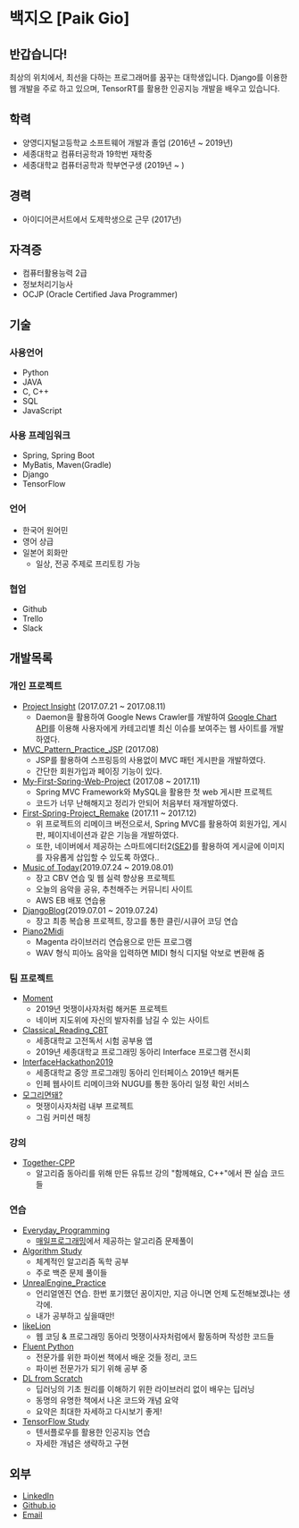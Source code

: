 # 백지오 [Paik Gio]
## 반갑습니다!
최상의 위치에서, 최선을 다하는 프로그래머를 꿈꾸는 대학생입니다.
Django를 이용한 웹 개발을 주로 하고 있으며, TensorRT를 활용한 인공지능 개발을 배우고 있습니다.
## 학력
- 양영디지털고등학교 소프트웨어 개발과 졸업 (2016년 ~ 2019년)
- 세종대학교 컴퓨터공학과 19학번 재학중
- 세종대학교 컴퓨터공학과 학부연구생 (2019년 ~ )
## 경력
- 아이디어콘서트에서 도제학생으로 근무 (2017년)
## 자격증
- 컴퓨터활용능력 2급
- 정보처리기능사
- OCJP (Oracle Certified Java Programmer)
## 기술
### 사용언어
- Python
- JAVA
- C, C++
- SQL
- JavaScript
### 사용 프레임워크
- Spring, Spring Boot
- MyBatis, Maven(Gradle)
- Django
- TensorFlow
### 언어
- 한국어 원어민
- 영어 상급
- 일본어 회화만
  - 일상, 전공 주제로 프리토킹 가능
### 협업
 - Github
 - Trello
 - Slack
## 개발목록
### 개인 프로젝트
- [Project Insight](https://github.com/skyil7/Project-Insight) (2017.07.21 ~ 2017.08.11)
  - Daemon을 활용하여 Google News Crawler를 개발하여 [Google Chart API](https://developers.google.com/chart/)를 이용해 사용자에게 카테고리별 최신 이슈를 보여주는 웹 사이트를 개발하였다.
- [MVC_Pattern_Practice_JSP](https://github.com/skyil7/MVC_Pattern_Practice_JSP) (2017.08)
  - JSP를 활용하여 스프링등의 사용없이 MVC 패턴 게시판을 개발하였다.
  - 간단한 회원가입과 페이징 기능이 있다.
- [My-First-Spring-Web-Project](https://github.com/skyil7/My-First-Spring-Web-Project) (2017.08 ~ 2017.11)
  - Spring MVC Framework와 MySQL을 활용한 첫 web 게시판 프로젝트
  - 코드가 너무 난해해지고 정리가 안되어 처음부터 재개발하였다.
- [First-Spring-Project_Remake](https://github.com/skyil7/First-Spring-Project_Remake) (2017.11 ~ 2017.12)
  - 위 프로젝트의 리메이크 버전으로서, Spring MVC를 활용하여 회원가입, 게시판, 페이지네이션과 같은 기능을 개발하였다.
  - 또한, 네이버에서 제공하는 스마트에디터2([SE2](https://github.com/naver/smarteditor2))를 활용하여 게시글에 이미지를 자유롭게 삽입할 수 있도록 하였다..
- [Music of Today](https://github.com/skyil7/Music_of_Today)(2019.07.24 ~ 2019.08.01)
  - 장고 CBV 연습 및 웹 실력 향상용 프로젝트
  - 오늘의 음악을 공유, 추천해주는 커뮤니티 사이트
  - AWS EB 배포 연습용
- [DjangoBlog](https://github.com/skyil7/DjangoBlog)(2019.07.01 ~ 2019.07.24)
  - 장고 최종 복습용 프로젝트, 장고를 통한 클린/시큐어 코딩 연습
- [Piano2Midi](https://github.com/skyil7/Piano2Midi)
  - Magenta 라이브러리 연습용으로 만든 프로그램
  - WAV 형식 피아노 음악을 입력하면 MIDI 형식 디지털 악보로 변환해 줌
### 팀 프로젝트
- [Moment](https://github.com/skyil7/Moment)
  - 2019년 멋쟁이사자처럼 해커톤 프로젝트
  - 네이버 지도위에 자신의 발자취를 남길 수 있는 사이트
- [Classical_Reading_CBT](https://github.com/sejong-interface/2019_Classical_Reading)
  - 세종대학교 고전독서 시험 공부용 앱
  - 2019년 세종대학교 프로그래밍 동아리 Interface 프로그램 전시회
- [InterfaceHackathon2019](https://github.com/skyil7/InterfaceHackathon2019)
  - 세종대학교 중앙 프로그래밍 동아리 인터페이스 2019년 해커톤
  - 인페 웹사이트 리메이크와 NUGU를 통한 동아리 일정 확인 서비스
- [모그리면돼?](https://github.com/skyil7/Masterpiece_boramboram)
  - 멋쟁이사자처럼 내부 프로젝트
  - 그림 커미션 매칭 
### 강의
- [Together-CPP](https://github.com/skyil7/Together-CPP)
  - 알고리즘 동아리를 위해 만든 유튜브 강의 "함께해요, C++"에서 짠 실습 코드들
### 연습
- [Everyday_Programming](https://github.com/skyil7/Everyday_Programming)
  - [매일프로그래밍](http://mailprogramming.com/)에서 제공하는 알고리즘 문제풀이
- [Algorithm Study](https://github.com/skyil7/AlgorithmStudy)
  - 체계적인 알고리즘 독학 공부
  - 주로 백준 문제 풀이들
- [UnrealEngine_Practice](https://github.com/skyil7/UnrealEngine_Practice)
  - 언리얼엔진 연습. 한번 포기했던 꿈이지만, 지금 아니면 언제 도전해보겠냐는 생각에.
  - 내가 공부하고 싶을때만!
- [likeLion](https://github.com/skyil7/likeLion)
  - 웹 코딩 & 프로그래밍 동아리 멋쟁이사자처럼에서 활동하며 작성한 코드들
- [Fluent Python](https://github.com/skyil7/Fluent-Python)
  - 전문가를 위한 파이썬 책에서 배운 것들 정리, 코드
  - 파이썬 전문가가 되기 위해 공부 중
- [DL from Scratch](https://github.com/skyil7/DL-from-Scratch)
  - 딥러닝의 기초 원리를 이해하기 위한 라이브러리 없이 배우는 딥러닝
  - 동명의 유명한 책에서 나온 코드와 개념 요약
  - 요약은 최대한 자세하고 다시보기 좋게!
- [TensorFlow Study](https://github.com/skyil7/TensorFlow_Study)
  - 텐서플로우를 활용한 인공지능 연습
  - 자세한 개념은 생략하고 구현 
## 외부 
- [LinkedIn](https://www.linkedin.com/in/지오-백-476348175/)
- [Github.io](https://skyil7.github.io)
- [Email](giopaik@naver.com)
